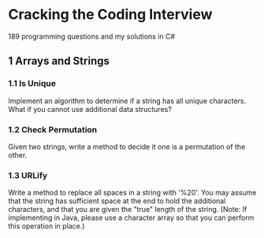 
# Cracking the Coding Interview 

189 programming questions and my solutions in C# 

## 1 Arrays and Strings 

### 1.1 Is Unique 

Implement an algorithm to determine if a string has all unique characters. What if you cannot use additional data structures? 

### 1.2 Check Permutation 

Given two strings, write a method to decide it one is a permutation of the other. 

### 1.3 URLify

Write a method to replace all spaces in a string with '%20'. You may assume that the string has sufficient space at the end to hold the additional characters, and that you are given the "true" length of the string. (Note: If implementing in Java, please use a character array so that you can perform this operation in place.)

